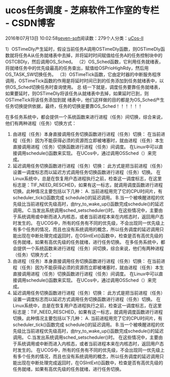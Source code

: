 
# ucos任务调度 -  芝麻软件工作室的专栏 - CSDN博客


2016年07月13日 10:02:58[seven-soft](https://me.csdn.net/softn)阅读数：279个人分类：[uCos-II																](https://blog.csdn.net/softn/article/category/6305029)



1）OSTimeDly产生延时，假设当前任务A调用OSTimeDly函数，则OSTimeDly函数就将任务A从任务就绪表中去掉，并将延时时间赋值给任务A的任务控制块中的OSTCBDly，然后调用OS_Sched。
（2）OS_Sched函数，它利用任务就绪表，将就绪任务中的优先级最高的任务查出，赋值给OSPrioHighRdy，然后用OS_TASK_SW切换任务。
（3）OSTimeTick函数，它由定时器的中断服务程序调用，OSTimeTick函数的作用是将延时时间已到的任务添加到任务就绪表中，以供OS_Sched切换任务时查询使用。
总 结一下就是，调度任务要靠任务就绪表，如果要延时，则OSTimeDly将该任务从就绪表中去掉，如果延时已到，则OSTimeTick将该任务添加到就 绪表中，他们这样做的目的都是为OS_Sched产生任务切换提供依据，最终，任务的切换是要靠OS_Sched！！！！！！

在多任务系统中，都会提供一个系统函数来进行进程（任务）间切换，综合来说，他们有两种进程（任务）切换方式：
1) 由进程（任务）本身直接调用任务切换函数进行进程（任务）切换：
在当前进程（任务）因为不能获得必须的资源而立即被堵塞时，就由进程（任务）本生直接调用进程（任务）切换函数进行进程（任务）间调度。
在Linux中可以直接调用schedule()函数来实现。
在UCos中，通过调用OSSched（）来完成。
2) 延迟调用任务切换函数进行进程（任务）切换：
此方式是把当前进程（任务）设置一调度标志而以延迟方式调用任务切换函数进行进程（任务）切换。
在Linux系统中，总是在恢复用户态进程执行之前，检查这一调度标志，在这里标志是：TIF_NEED_RESCHED，如果有这一标志，就调用调度函数进行进程切换。此种情况主要包括以下几种：
A. 当前进程用完了它的CPU时间片，有scheduler_tick()函数完成 schedule()的延迟调用。
B.当一个被唤醒进程的优先级比当前进程优先级高时，由try_to_wake_up()函数完成schedule()的延迟调用。
C.当发出系统调用sched_setscheduler()时。
在这些情况中，主要由于系统调用或中断而进入内核态，或者当前进程本来在内核态时，返回用户态时发生的。
在UCOS中，所有的任务有不同的优先级，不会出现同一优先级上有多个任务的情况，而且也没有系统调用的概念，所以任务调度的延迟调用只能出现在中断处理完成返回时，在OSIntExt()函数中，检查是否有高优先级的任务就绪，如果有高优先级的任务就绪，进行任务切换。
在多任务系统中，都会提供一个系统函数来进行进程（任务）间切换，综合来说，他们有两种进程（任务）切换方式：
1) 由进程（任务）本身直接调用任务切换函数进行进程（任务）切换：
在当前进程（任务）因为不能获得必须的资源而立即被堵塞时，就由进程（任务）本生直接调用进程（任务）切换函数进行进程（任务）间调度。
在Linux中可以直接调用schedule()函数来实现。
在UCos中，通过调用OSSched（）来完成。
2) 延迟调用任务切换函数进行进程（任务）切换：
此方式是把当前进程（任务）设置一调度标志而以延迟方式调用任务切换函数进行进程（任务）切换。
在Linux系统中，总是在恢复用户态进程执行之前，检查这一调度标志，在这里标志是：TIF_NEED_RESCHED，如果有这一标志，就调用调度函数进行进程切换。此种情况主要包括以下几种：
A. 当前进程用完了它的CPU时间片，有scheduler_tick()函数完成 schedule()的延迟调用。
B.当一个被唤醒进程的优先级比当前进程优先级高时，由try_to_wake_up()函数完成schedule()的延迟调用。
C.当发出系统调用sched_setscheduler()时。
在这些情况中，主要由于系统调用或中断而进入内核态，或者当前进程本来在内核态时，返回用户态时发生的。
在UCOS中，所有的任务有不同的优先级，不会出现同一优先级上有多个任务的情况，而且也没有系统调用的概念，所以任务调度的延迟调用只能出现在中断处理完成返回时，在OSIntExt()函数中，检查是否有高优先级的任务就绪，如果有高优先级的任务就绪，进行任务切换。

